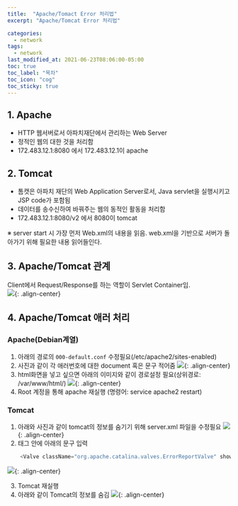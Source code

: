 ```yaml
---
title:  "Apache/Tomact Error 처리법"
excerpt: "Apache/Tomcat Error 처리법"

categories:
  - network
tags:
  - network
last_modified_at: 2021-06-23T08:06:00-05:00
toc: true
toc_label: "목차"
toc_icon: "cog"
toc_sticky: true
---
```

## 1. Apache
- HTTP 웹서버로서 아파치재단에서 관리하는 Web Server
- 정적인 웹의 대한 것을 처리함
- 172.483.12.1:8080 에서 172.483.12.1이 apache  

## 2. Tomcat 
- 톰캣은 아파치 재단의 Web Application Server로서, Java servlet을 실행시키고 JSP code가 포함됨
- 데이터를 송수신하여 바꿔주는 웹의 동적인 활동을 처리함  
- 172.483.12.1:8080/v2 에서 8080이 tomcat  

※ server start 시 가장 먼저 Web.xml의 내용을 읽음. web.xml을 기반으로 서버가 돌아가기 위해 필요한 내용 읽어들인다.  
## 3. Apache/Tomcat 관계
Client에서 Request/Response를 하는 역할이 Servlet Container임.    
![](/assets/images/backend/apacheTomcat.png){: .align-center} 

## 4. Apache/Tomcat 애러 처리
### Apache(Debian계열)
1. 아래의 경로의 `000-default.conf` 수정필요(/etc/apache2/sites-enabled)
2. 사진과 같이 각 애러번호에 대한 document 혹은 문구 적어줌
![](/assets/images/backend/apache_info_solve.png){: .align-center} 
3. html화면을 넣고 싶으면 아래의 이미지와 같이 경로설정 필요(상위경로: /var/www/html/)
![](/assets/images/backend/apache_info_solve2.png){: .align-center} 
4. Root 계정을 통해 apache 재실행 (명령어: service apache2 restart) 



### Tomcat
1. 아래와 사진과 같이 tomcat의 정보를 숨기기 위해 server.xml 파일을 수정필요
![](/assets/images/backend/tomcat_info_prob.png){: .align-center} 
2. <host></host> 태그 안에 아래의 문구 입력  
```JAVA
	<Valve className="org.apache.catalina.valves.ErrorReportValve" showReport="false" showServerInfo="false"/>
```
![](/assets/images/backend/tomcat_info_solve.png){: .align-center} 

3. Tomcat 재실행
4. 아래와 같이 Tomcat의 정보를 숨김
![](/assets/images/backend/tomcat_info_result.png){: .align-center} 